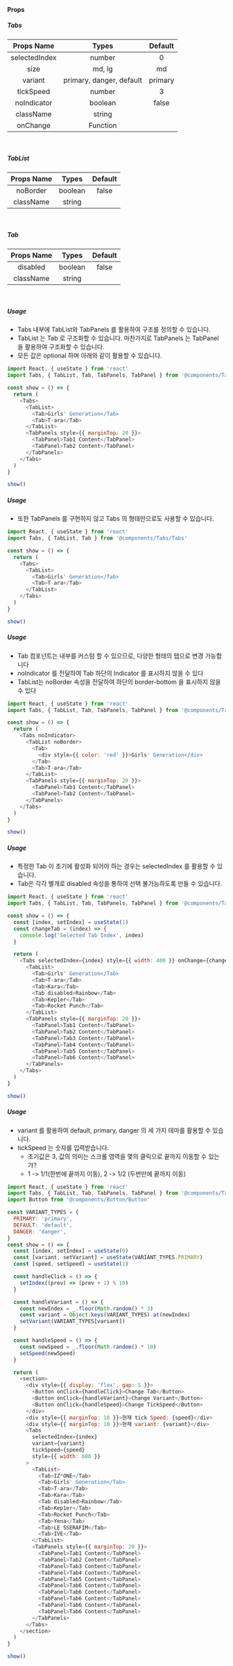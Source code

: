 <br />

#### Props

##### Tabs

|  Props Name   |          Types           | Default |
| :-----------: | :----------------------: | :-----: |
| selectedIndex |          number          |    0    |
|     size      |          md, lg          |   md    |
|    variant    | primary, danger, default | primary |
|   tickSpeed   |          number          |    3    |
|  noIndicator  |         boolean          |  false  |
|   className   |          string          |         |
|   onChange    |         Function         |         |

<br />

##### TabList

| Props Name |  Types  | Default |
| :--------: | :-----: | :-----: |
|  noBorder  | boolean |  false  |
| className  | string  |         |

<br />

##### Tab

| Props Name |  Types  | Default |
| :--------: | :-----: | :-----: |
|  disabled  | boolean |  false  |
| className  | string  |         |

<br />

##### Usage

- Tabs 내부에 TabList와 TabPanels 를 활용하여 구조를 정의할 수 있습니다.
- TabList 는 Tab 로 구조화할 수 있습니다. 마찬가지로 TabPanels 는 TabPanel 을 활용하여 구조화할 수 있습니다.
- 모든 값은 optional 하며 아래와 같이 활용할 수 있습니다.

```js
import React, { useState } from 'react'
import Tabs, { TabList, Tab, TabPanels, TabPanel } from '@components/Tabs/Tabs'

const show = () => {
  return (
    <Tabs>
      <TabList>
        <Tab>Girls' Generation</Tab>
        <Tab>T-ara</Tab>
      </TabList>
      <TabPanels style={{ marginTop: 20 }}>
        <TabPanel>Tab1 Content</TabPanel>
        <TabPanel>Tab2 Content</TabPanel>
      </TabPanels>
    </Tabs>
  )
}

show()
```

##### Usage

- 또한 TabPanels 를 구현하지 않고 Tabs 의 형태만으로도 사용할 수 있습니다.

```js
import React, { useState } from 'react'
import Tabs, { TabList, Tab } from '@components/Tabs/Tabs'

const show = () => {
  return (
    <Tabs>
      <TabList>
        <Tab>Girls' Generation</Tab>
        <Tab>T-ara</Tab>
      </TabList>
    </Tabs>
  )
}

show()
```

##### Usage

- Tab 컴포넌트는 내부를 커스텀 할 수 있으므로, 다양한 형태의 탭으로 변경 가능합니다
- noIndicator 를 전달하여 Tab 하단의 Indicator 를 표시하지 않을 수 있다
- TabList는 noBorder 속성을 전달하여 하단의 border-bottom 을 표시하지 않을 수 있다

```js
import React, { useState } from 'react'
import Tabs, { TabList, Tab, TabPanels, TabPanel } from '@components/Tabs/Tabs'

const show = () => {
  return (
    <Tabs noIndicator>
      <TabList noBorder>
        <Tab>
          <div style={{ color: 'red' }}>Girls' Generation</div>
        </Tab>
        <Tab>T-ara</Tab>
      </TabList>
      <TabPanels style={{ marginTop: 20 }}>
        <TabPanel>Tab1 Content</TabPanel>
        <TabPanel>Tab2 Content</TabPanel>
      </TabPanels>
    </Tabs>
  )
}

show()
```

##### Usage

- 특정한 Tab 이 초기에 활성화 되어야 하는 경우는 selectedIndex 를 활용할 수 있습니다.
- Tab은 각각 별개로 disabled 속성을 통하여 선택 불가능하도록 만들 수 있습니다.

```js
import React, { useState } from 'react'
import Tabs, { TabList, Tab, TabPanels, TabPanel } from '@components/Tabs/Tabs'

const show = () => {
  const [index, setIndex] = useState(1)
  const changeTab = (index) => {
    console.log('Selected Tab Index', index)
  }

  return (
    <Tabs selectedIndex={index} style={{ width: 400 }} onChange={changeTab}>
      <TabList>
        <Tab>Girls' Generation</Tab>
        <Tab>T-ara</Tab>
        <Tab>Kara</Tab>
        <Tab disabled>Rainbow</Tab>
        <Tab>Kep1er</Tab>
        <Tab>Rocket Punch</Tab>
      </TabList>
      <TabPanels style={{ marginTop: 20 }}>
        <TabPanel>Tab1 Content</TabPanel>
        <TabPanel>Tab2 Content</TabPanel>
        <TabPanel>Tab3 Content</TabPanel>
        <TabPanel>Tab4 Content</TabPanel>
        <TabPanel>Tab5 Content</TabPanel>
        <TabPanel>Tab6 Content</TabPanel>
      </TabPanels>
    </Tabs>
  )
}

show()
```

##### Usage

- variant 를 활용하여 default, primary, danger 의 세 가지 테마를 활용할 수 있습니다.
- tickSpeed 는 숫자를 입력받습니다.
  - 초기값은 3, 값의 의미는 스크롤 영역을 몇의 클릭으로 끝까지 이동할 수 있는가?
  - 1 -> 1/1(한번에 끝까지 이동), 2 -> 1/2 (두번만에 끝까지 이동)

```js
import React, { useState } from 'react'
import Tabs, { TabList, Tab, TabPanels, TabPanel } from '@components/Tabs/Tabs'
import Button from '@components/Button/Button'

const VARIANT_TYPES = {
  PRIMARY: 'primary',
  DEFAULT: 'default',
  DANGER: 'danger',
}
const show = () => {
  const [index, setIndex] = useState(0)
  const [variant, setVariant] = useState(VARIANT_TYPES.PRIMARY)
  const [speed, setSpeed] = useState(1)

  const handleClick = () => {
    setIndex((prev) => (prev + 1) % 10)
  }

  const handleVariant = () => {
    const newIndex = _.floor(Math.random() * 3)
    const variant = Object.keys(VARIANT_TYPES).at(newIndex)
    setVariant(VARIANT_TYPES[variant])
  }

  const handleSpeed = () => {
    const newSpeed = _.floor(Math.random() * 10)
    setSpeed(newSpeed)
  }

  return (
    <section>
      <div style={{ display: 'flex', gap: 5 }}>
        <Button onClick={handleClick}>Change Tab</Button>
        <Button onClick={handleVariant}>Change Variant</Button>
        <Button onClick={handleSpeed}>Change TickSpeed</Button>
      </div>
      <div style={{ marginTop: 10 }}>현재 tick Speed: {speed}</div>
      <div style={{ marginTop: 10 }}>현재 variant: {variant}</div>
      <Tabs
        selectedIndex={index}
        variant={variant}
        tickSpeed={speed}
        style={{ width: 600 }}
      >
        <TabList>
          <Tab>IZ*ONE</Tab>
          <Tab>Girls' Generation</Tab>
          <Tab>T-ara</Tab>
          <Tab>Kara</Tab>
          <Tab disabled>Rainbow</Tab>
          <Tab>Kep1er</Tab>
          <Tab>Rocket Punch</Tab>
          <Tab>Yena</Tab>
          <Tab>LE SSERAFIM</Tab>
          <Tab>IVE</Tab>
        </TabList>
        <TabPanels style={{ marginTop: 20 }}>
          <TabPanel>Tab1 Content</TabPanel>
          <TabPanel>Tab2 Content</TabPanel>
          <TabPanel>Tab3 Content</TabPanel>
          <TabPanel>Tab4 Content</TabPanel>
          <TabPanel>Tab5 Content</TabPanel>
          <TabPanel>Tab6 Content</TabPanel>
          <TabPanel>Tab6 Content</TabPanel>
          <TabPanel>Tab6 Content</TabPanel>
          <TabPanel>Tab6 Content</TabPanel>
          <TabPanel>Tab6 Content</TabPanel>
        </TabPanels>
      </Tabs>
    </section>
  )
}

show()
```
